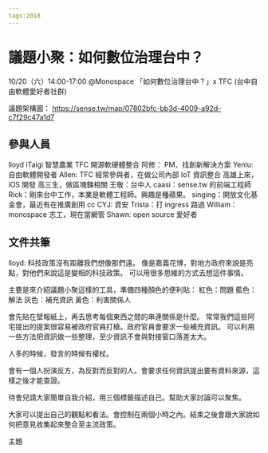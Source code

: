 ```yaml
---
tags:2018
---
```

# 議題小聚：如何數位治理台中？
10/20（六）14:00-17:00 @Monospace
「如何數位治理台中？」x TFC (台中自由軟體愛好者社群) 


議題架構圖：
https://sense.tw/map/07802bfc-bb3d-4009-a92d-c7f29c47a1d7

## 參與人員
lloyd
iTaigi
智慧農業
TFC
開源軟硬體整合
阿修： PM、找創新解決方案
Yenlu: 自由軟體開發者
Allen: TFC 經常參與者，在做公司內部 IoT 資訊整合
高雄上來，iOS 開發
高三生，做區塊鍊相關
王敬：台中人
caasi：sense.tw 的前端工程師
Rick：剛來台中工作，本業是軟體工程師。興趣是種蘋果。
singing：開放文化基金會，最近有在推廣創用 cc
CYJ: 資安
Trista：打 ingress 路過
William： monospace 志工，現在當網管
Shawn: open source 愛好者






## 文件共筆

lloyd:
科技政策沒有距離我們想像那們遠。
像是嘉義花博，對地方政府來說是亮點，對他們來說這是變相的科技政策。
可以用很多思維的方式去想這件事情。

主要是來介紹議題小聚這樣的工具，準備四種顏色的便利貼：
紅色：問題
藍色：解法
灰色：補充資訊
黃色：利害關係人

會先貼在壁報紙上，再去思考每個東西之間的串連關係是什麼。
常常我們這些阿宅提出的提案很容易被政府官員打槍。政府官員會要求一些補充資訊。
可以利用一些方法把資訊做一些整理，至少資訊不會與對接窗口落差太大。

人多的時候，發言的時候有權杖。

會有一個人扮演反方，為反對而反對的人。會要求任何資訊提出要有資料來源，這樣之後才能查證。

待會兒請大家簡單自我介紹，用三個標籤描述自己。幫助大家討論可以聚焦。

大家可以提出自己的觀點和看法。會控制在兩個小時之內。結束之後會跟大家說如何把意見收集起來整合至主流政策。

主題

